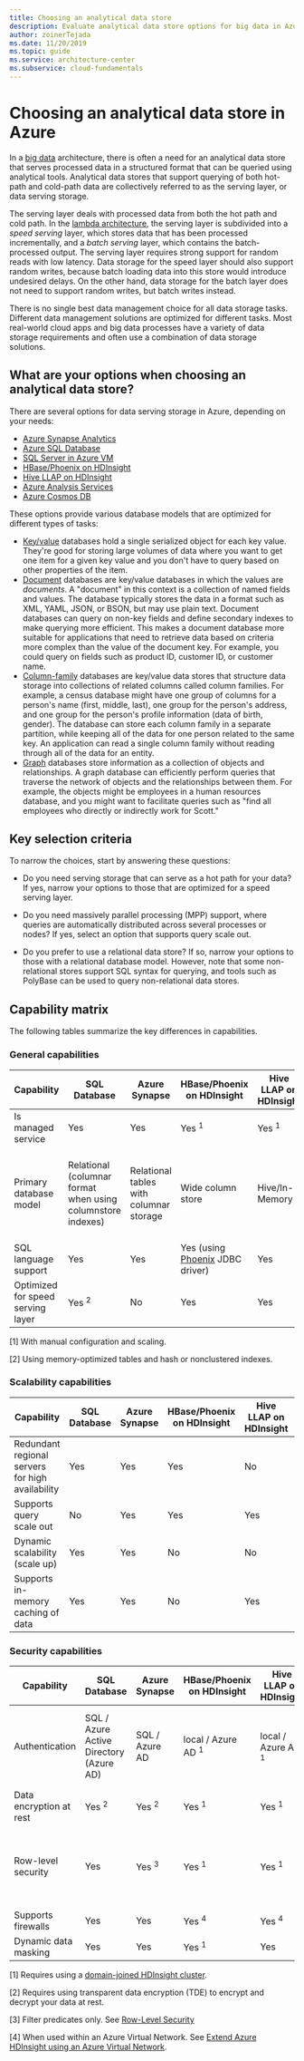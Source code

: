```yaml
---
title: Choosing an analytical data store
description: Evaluate analytical data store options for big data in Azure, including key selection criteria and a capability matrix.
author: zoinerTejada
ms.date: 11/20/2019
ms.topic: guide
ms.service: architecture-center
ms.subservice: cloud-fundamentals
---
```


# Choosing an analytical data store in Azure

In a [big data](../big-data/index.md) architecture, there is often a need for an analytical data store that serves processed data in a structured format that can be queried using analytical tools. Analytical data stores that support querying of both hot-path and cold-path data are collectively referred to as the serving layer, or data serving storage.

The serving layer deals with processed data from both the hot path and cold path. In the [lambda architecture](../big-data/index.md#lambda-architecture), the serving layer is subdivided into a _speed serving_ layer, which stores data that has been processed incrementally, and a _batch serving_ layer, which contains the batch-processed output. The serving layer requires strong support for random reads with low latency. Data storage for the speed layer should also support random writes, because batch loading data into this store would introduce undesired delays. On the other hand, data storage for the batch layer does not need to support random writes, but batch writes instead.

There is no single best data management choice for all data storage tasks. Different data management solutions are optimized for different tasks. Most real-world cloud apps and big data processes have a variety of data storage requirements and often use a combination of data storage solutions.

## What are your options when choosing an analytical data store?

There are several options for data serving storage in Azure, depending on your needs:

- [Azure Synapse Analytics](/azure/sql-data-warehouse/sql-data-warehouse-overview-what-is)
- [Azure SQL Database](/azure/sql-database/)
- [SQL Server in Azure VM](/sql/sql-server/sql-server-technical-documentation)
- [HBase/Phoenix on HDInsight](/azure/hdinsight/hbase/apache-hbase-overview)
- [Hive LLAP on HDInsight](/azure/hdinsight/interactive-query/apache-interactive-query-get-started)
- [Azure Analysis Services](/azure/analysis-services/analysis-services-overview)
- [Azure Cosmos DB](/azure/cosmos-db/)

These options provide various database models that are optimized for different types of tasks:

- [Key/value](https://msdn.microsoft.com/library/dn313285.aspx#sec7) databases hold a single serialized object for each key value. They're good for storing large volumes of data where you want to get one item for a given key value and you don't have to query based on other properties of the item.
- [Document](https://msdn.microsoft.com/library/dn313285.aspx#sec8) databases are key/value databases in which the values are *documents*. A "document" in this context is a collection of named fields and values. The database typically stores the data in a format such as XML, YAML, JSON, or BSON, but may use plain text. Document databases can query on non-key fields and define secondary indexes to make querying more efficient. This makes a document database more suitable for applications that need to retrieve data based on criteria more complex than the value of the document key. For example, you could query on fields such as product ID, customer ID, or customer name.
- [Column-family](https://msdn.microsoft.com/library/dn313285.aspx#sec9) databases are key/value data stores that structure data storage into collections of related columns called column families. For example, a census database might have one group of columns for a person's name (first, middle, last), one group for the person's address, and one group for the person's profile information (data of birth, gender). The database can store each column family in a separate partition, while keeping all of the data for one person related to the same key. An application can read a single column family without reading through all of the data for an entity.
- [Graph](https://msdn.microsoft.com/library/dn313285.aspx#sec10) databases store information as a collection of objects and relationships. A graph database can efficiently perform queries that traverse the network of objects and the relationships between them. For example, the objects might be employees in a human resources database, and you might want to facilitate queries such as "find all employees who directly or indirectly work for Scott."

## Key selection criteria

To narrow the choices, start by answering these questions:

- Do you need serving storage that can serve as a hot path for your data? If yes, narrow your options to those that are optimized for a speed serving layer.

- Do you need massively parallel processing (MPP) support, where queries are automatically distributed across several processes or nodes? If yes, select an option that supports query scale out.

- Do you prefer to use a relational data store? If so, narrow your options to those with a relational database model. However, note that some non-relational stores support SQL syntax for querying, and tools such as PolyBase can be used to query non-relational data stores.

## Capability matrix

The following tables summarize the key differences in capabilities.

### General capabilities

| Capability | SQL Database | Azure Synapse | HBase/Phoenix on HDInsight | Hive LLAP on HDInsight | Azure Analysis Services | Cosmos DB |
| --- | --- | --- | --- | --- | --- | --- |
| Is managed service | Yes | Yes | Yes <sup>1</sup> | Yes <sup>1</sup> | Yes | Yes |
| Primary database model | Relational (columnar format when using columnstore indexes) | Relational tables with columnar storage | Wide column store | Hive/In-Memory | Tabular/MOLAP semantic models | Document store, graph, key-value store, wide column store |
| SQL language support | Yes | Yes | Yes (using [Phoenix](https://phoenix.apache.org/) JDBC driver) | Yes | No | Yes |
| Optimized for speed serving layer | Yes <sup>2</sup> | No | Yes | Yes | No | Yes |

[1] With manual configuration and scaling.

[2] Using memory-optimized tables and hash or nonclustered indexes.

### Scalability capabilities

| Capability | SQL Database | Azure Synapse | HBase/Phoenix on HDInsight | Hive LLAP on HDInsight | Azure Analysis Services | Cosmos DB |
|--------------------------------------------------|--------------|--------------------|----------------------------|------------------------|-------------------------|-----------|
| Redundant regional servers for high availability |     Yes      |        Yes         |            Yes             |           No           |           No            |    Yes    |
|             Supports query scale out             |      No      |        Yes         |            Yes             |          Yes           |           Yes           |    Yes    |
|          Dynamic scalability (scale up)          |     Yes      |        Yes         |             No             |           No           |           Yes           |    Yes    |
|        Supports in-memory caching of data        |     Yes      |        Yes         |             No             |          Yes           |           Yes           |    No     |

### Security capabilities

| Capability | SQL Database | Azure Synapse | HBase/Phoenix on HDInsight | Hive LLAP on HDInsight | Azure Analysis Services | Cosmos DB |
| --- | --- | --- | --- | --- | --- | --- |
| Authentication  | SQL / Azure Active Directory (Azure AD) | SQL / Azure AD | local / Azure AD <sup>1</sup> | local / Azure AD <sup>1</sup> | Azure AD | database users / Azure AD via access control (IAM) |
| Data encryption at rest | Yes <sup>2</sup> | Yes <sup>2</sup> | Yes <sup>1</sup> | Yes <sup>1</sup> | Yes | Yes |
| Row-level security | Yes | Yes <sup>3</sup> | Yes <sup>1</sup> | Yes <sup>1</sup> | Yes (through object-level security in model) | No |
| Supports firewalls | Yes | Yes | Yes <sup>4</sup> | Yes <sup>4</sup> | Yes | Yes |
| Dynamic data masking | Yes | Yes | Yes <sup>1</sup> | Yes | No | No |

[1] Requires using a [domain-joined HDInsight cluster](/azure/hdinsight/domain-joined/apache-domain-joined-introduction).

[2] Requires using transparent data encryption (TDE) to encrypt and decrypt your data at rest.

[3] Filter predicates only. See [Row-Level Security](/sql/relational-databases/security/row-level-security)

[4] When used within an Azure Virtual Network. See [Extend Azure HDInsight using an Azure Virtual Network](/azure/hdinsight/hdinsight-extend-hadoop-virtual-network).
